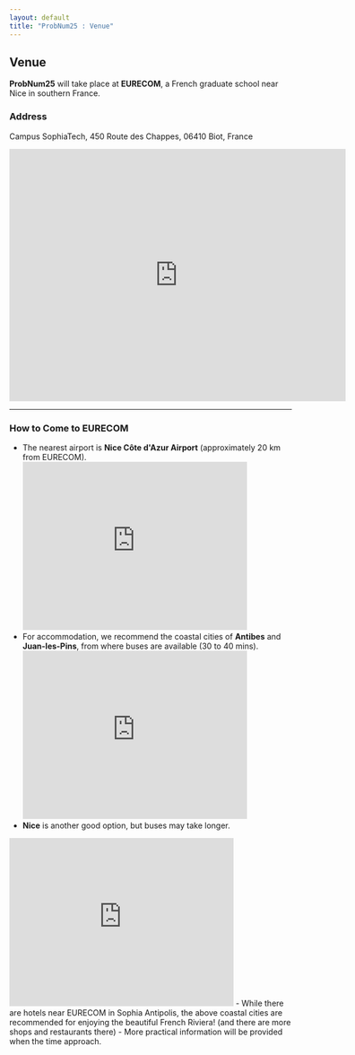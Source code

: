 ```yaml
---
layout: default
title: "ProbNum25 : Venue"
---
```

## Venue

**ProbNum25** will take place at **EURECOM**, a French graduate school near Nice in southern France. 

### Address
Campus SophiaTech, 450 Route des Chappes, 06410 Biot, France

<iframe src="https://www.google.com/maps/embed?pb=!1m18!1m12!1m3!1d9648.947804693622!2d7.0647426065641845!3d43.612269476104466!2m3!1f0!2f0!3f0!3m2!1i1024!2i768!4f13.1!3m3!1m2!1s0x12cc2bbceb8ef3b9%3A0x22dae297f1be6add!2sEurecom!5e1!3m2!1sen!2sfr!4v1729589206505!5m2!1sen!2sfr" width="600" height="450" style="border:0;" allowfullscreen="" loading="lazy" referrerpolicy="no-referrer-when-downgrade"></iframe>

---

### How to Come to EURECOM

- The nearest airport is **Nice Côte d'Azur Airport** (approximately 20 km from EURECOM).
  <iframe src="https://www.google.com/maps/embed?pb=!1m18!1m12!1m3!1d4524.705316946571!2d7.206993492275954!3d43.66500043440579!2m3!1f0!2f0!3f0!3m2!1i1024!2i768!4f13.1!3m3!1m2!1s0x12cdd11897ae99f3%3A0x80532b1cc923c1b4!2sNice%20C%C3%B4te%20d&#39;Azur%20Airport!5e1!3m2!1sen!2sfr!4v1729699815526!5m2!1sen!2sfr" width="400" height="300" style="border:0;" allowfullscreen="" loading="lazy" referrerpolicy="no-referrer-when-downgrade"></iframe>
- For accommodation, we recommend the coastal cities of **Antibes** and **Juan-les-Pins**, from where buses are available (30 to 40 mins). 
  <iframe src="https://www.google.com/maps/embed?pb=!1m18!1m12!1m3!1d72494.99709426609!2d7.022442141853816!3d43.58225685915261!2m3!1f0!2f0!3f0!3m2!1i1024!2i768!4f13.1!3m3!1m2!1s0x12cdd5459e5a91a9%3A0x40819a5fd979fb0!2sAntibes!5e1!3m2!1sen!2sfr!4v1729699434306!5m2!1sen!2sfr" width="400" height="300" style="border:0;" allowfullscreen="" loading="lazy" referrerpolicy="no-referrer-when-downgrade"></iframe>
-  **Nice** is another good option, but buses may take longer. 
  <iframe src="https://www.google.com/maps/embed?pb=!1m18!1m12!1m3!1d80635.28546958206!2d7.159151599490324!3d43.707696864285836!2m3!1f0!2f0!3f0!3m2!1i1024!2i768!4f13.1!3m3!1m2!1s0x12cdd0106a852d31%3A0x40819a5fd979a70!2sNice!5e1!3m2!1sen!2sfr!4v1729699537165!5m2!1sen!2sfr" width="400" height="300" style="border:0;" allowfullscreen="" loading="lazy" referrerpolicy="no-referrer-when-downgrade"></iframe>
-  While there are hotels near EURECOM in Sophia Antipolis, the above coastal cities are recommended for enjoying the beautiful French Riviera! (and there are more shops and restaurants there)
- More practical information will be provided when the time approach.

 

 



 
 
